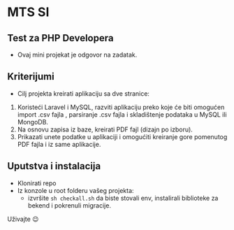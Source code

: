 # MTS SI
## Test za PHP Developera

* Ovaj mini projekat je odgovor na zadatak.

## Kriterijumi
* Cilj projekta kreirati aplikaciju sa dve stranice:
1.  Koristeći Laravel i MySQL, razviti aplikaciju preko koje će biti omogućen import .csv fajla
, parsiranje .csv fajla i skladištenje podataka u MySQL ili MongoDB.
2. Na osnovu zapisa iz baze, kreirati PDF fajl (dizajn po izboru).
3. Prikazati unete podatke u aplikaciji i omogućiti kreiranje gore pomenutog PDF fajla i iz  same aplikacije.

## Uputstva i instalacija

* Klonirati repo
* Iz konzole u root folderu vašeg projekta:
    *  izvršite `sh checkall.sh` da biste stovali env, instalirali biblioteke za bekend i pokrenuli migracije.

Uživajte 😉
